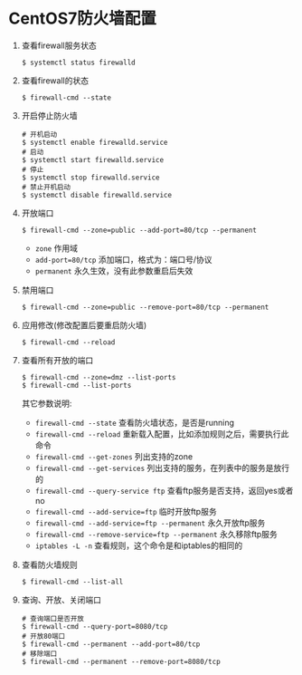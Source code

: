 # CentOS7防火墙配置

1. 查看firewall服务状态

   ```shell
   $ systemctl status firewalld
   ```

2. 查看firewall的状态

   ```shell
   $ firewall-cmd --state
   ```

3. 开启停止防火墙

   ```shell
   # 开机启动
   $ systemctl enable firewalld.service
   # 启动
   $ systemctl start firewalld.service
   # 停止
   $ systemctl stop firewalld.service
   # 禁止开机启动
   $ systemctl disable firewalld.service
   ```

4. 开放端口

   ```shell
   $ firewall-cmd --zone=public --add-port=80/tcp --permanent
   ```

   - `zone`   作用域
   - `add-port=80/tcp`   添加端口，格式为：端口号/协议
   - `permanent`   永久生效，没有此参数重启后失效

5. 禁用端口

   ```shell
   $ firewall-cmd --zone=public --remove-port=80/tcp --permanent
   ```

6. 应用修改(修改配置后要重启防火墙)

   ```shell
   $ firewall-cmd --reload
   ```

7. 查看所有开放的端口

   ```shell
   $ firewall-cmd --zone=dmz --list-ports
   $ firewall-cmd --list-ports
   ```

   其它参数说明:

   - `firewall-cmd --state`   查看防火墙状态，是否是running
   - `firewall-cmd --reload`   重新载入配置，比如添加规则之后，需要执行此命令
   - `firewall-cmd --get-zones`   列出支持的zone
   - `firewall-cmd --get-services`   列出支持的服务，在列表中的服务是放行的
   - `firewall-cmd --query-service ftp`   查看ftp服务是否支持，返回yes或者no
   - `firewall-cmd --add-service=ftp`   临时开放ftp服务
   - `firewall-cmd --add-service=ftp --permanent`   永久开放ftp服务
   - `firewall-cmd --remove-service=ftp --permanent`   永久移除ftp服务
   - `iptables -L -n`   查看规则，这个命令是和iptables的相同的

8. 查看防火墙规则

   ```shell
   $ firewall-cmd --list-all
   ```

9. 查询、开放、关闭端口

   ```shell
   # 查询端口是否开放
   $ firewall-cmd --query-port=8080/tcp
   # 开放80端口
   $ firewall-cmd --permanent --add-port=80/tcp
   # 移除端口
   $ firewall-cmd --permanent --remove-port=8080/tcp
   ```

   